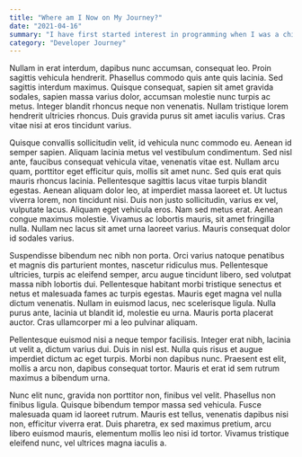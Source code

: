 ```yaml
---
title: "Where am I Now on My Journey?"
date: "2021-04-16"
summary: "I have first started interest in programming when I was a child playing Warcraft 3 on a Windows XP computer. The game has this system where you can code your own map and create your own mechanics. The scripting language used was called JASS or Just Another Scripting Syntax which is similar with the C programming language."
category: "Developer Journey"
---
```


Nullam in erat interdum, dapibus nunc accumsan, consequat leo. Proin sagittis vehicula hendrerit. Phasellus commodo quis ante quis lacinia. Sed sagittis interdum maximus. Quisque consequat, sapien sit amet gravida sodales, sapien massa varius dolor, accumsan molestie nunc turpis ac metus. Integer blandit rhoncus neque non venenatis. Nullam tristique lorem hendrerit ultricies rhoncus. Duis gravida purus sit amet iaculis varius. Cras vitae nisi at eros tincidunt varius.

Quisque convallis sollicitudin velit, id vehicula nunc commodo eu. Aenean id semper sapien. Aliquam lacinia metus vel vestibulum condimentum. Sed nisl ante, faucibus consequat vehicula vitae, venenatis vitae est. Nullam arcu quam, porttitor eget efficitur quis, mollis sit amet nunc. Sed quis erat quis mauris rhoncus lacinia. Pellentesque sagittis lacus vitae turpis blandit egestas. Aenean aliquam dolor leo, at imperdiet massa laoreet et. Ut luctus viverra lorem, non tincidunt nisi. Duis non justo sollicitudin, varius ex vel, vulputate lacus. Aliquam eget vehicula eros. Nam sed metus erat. Aenean congue maximus molestie. Vivamus ac lobortis mauris, sit amet fringilla nulla. Nullam nec lacus sit amet urna laoreet varius. Mauris consequat dolor id sodales varius.

Suspendisse bibendum nec nibh non porta. Orci varius natoque penatibus et magnis dis parturient montes, nascetur ridiculus mus. Pellentesque ultricies, turpis ac eleifend semper, arcu augue tincidunt libero, sed volutpat massa nibh lobortis dui. Pellentesque habitant morbi tristique senectus et netus et malesuada fames ac turpis egestas. Mauris eget magna vel nulla dictum venenatis. Nullam in euismod lacus, nec scelerisque ligula. Nulla purus ante, lacinia ut blandit id, molestie eu urna. Mauris porta placerat auctor. Cras ullamcorper mi a leo pulvinar aliquam.

Pellentesque euismod nisi a neque tempor facilisis. Integer erat nibh, lacinia ut velit a, dictum varius dui. Duis in nisl est. Nulla quis risus et augue imperdiet dictum ac eget turpis. Morbi non dapibus nunc. Praesent est elit, mollis a arcu non, dapibus consequat tortor. Mauris et erat id sem rutrum maximus a bibendum urna.

Nunc elit nunc, gravida non porttitor non, finibus vel velit. Phasellus non finibus ligula. Quisque bibendum tempor massa sed vehicula. Fusce malesuada quam id laoreet rutrum. Mauris est tellus, venenatis dapibus nisi non, efficitur viverra erat. Duis pharetra, ex sed maximus pretium, arcu libero euismod mauris, elementum mollis leo nisi id tortor. Vivamus tristique eleifend nunc, vel ultrices magna iaculis a.
